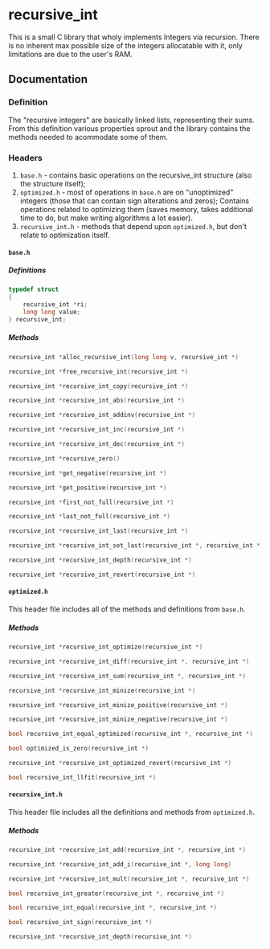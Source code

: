<!-- TODO: write documentation for methods! [and test them based on it...] -->
<!-- TODO: create a file for testing of each one separate method - DO IT FROM GROUNDS UP, draw a dependency graph and test from top-to-bottom...; -->

# recursive_int

This is a small C library that wholy implements Integers via recursion.
There is no inherent max possible size of the integers allocatable with it,
only limitations are due to the user's RAM.

## Documentation

### Definition

The "recursive integers" are basically linked lists, representing their sums.
From this definition various properties sprout and the library contains the methods
needed to acommodate some of them.

### Headers

1. `base.h` - contains basic operations on the recursive_int structure (also the structure itself);
2. `optimized.h` - most of operations in `base.h` are on "unoptimized" integers (those that can contain sign alterations and zeros); Contains operations related to optimizing them (saves memory, takes additional time to do, but make writing algorithms a lot easier).
3. `recursive_int.h` - methods that depend upon `optimized.h`, but don't relate to optimization itself.

#### `base.h`

##### Definitions

```c
typedef struct
{
	recursive_int *ri;
	long long value;
} recursive_int;
```

##### Methods

```c
recursive_int *alloc_recursive_int(long long v, recursive_int *)
```

```c
recursive_int *free_recursive_int(recursive_int *)
```

```c
recursive_int *recursive_int_copy(recursive_int *)
```

```c
recursive_int *recursive_int_abs(recursive_int *)
```

```c
recursive_int *recursive_int_addinv(recursive_int *)
```

```c
recursive_int *recursive_int_inc(recursive_int *)
```

```c
recursive_int *recursive_int_dec(recursive_int *)
```

```c
recursive_int *recursive_zero()
```

```c
recursive_int *get_negative(recursive_int *)
```

```c
recursive_int *get_positive(recursive_int *)
```

```c
recursive_int *first_not_full(recursive_int *)
```

```c
recursive_int *last_not_full(recursive_int *)
```

```c
recursive_int *recursive_int_last(recursive_int *)
```

```c
recursive_int *recursive_int_set_last(recursive_int *, recursive_int *)
```

```c
recursive_int *recursive_int_depth(recursive_int *)
```

```c
recursive_int *recursive_int_revert(recursive_int *)
```

#### `optimized.h`

This header file includes all of the methods and definitions from `base.h`.

##### Methods

```c
recursive_int *recursive_int_optimize(recursive_int *)
```

```c
recursive_int *recursive_int_diff(recursive_int *, recursive_int *)
```

```c
recursive_int *recursive_int_sum(recursive_int *, recursive_int *)
```

```c
recursive_int *recursive_int_minize(recursive_int *)
```

```c
recursive_int *recursive_int_minize_positive(recursive_int *)
```

```c
recursive_int *recursive_int_minize_negative(recursive_int *)
```

```c
bool recursive_int_equal_optimized(recursive_int *, recursive_int *)
```

```c
bool optimized_is_zero(recursive_int *)
```

```c
recursive_int *recursive_int_optimized_revert(recursive_int *)
```

```c
bool recursive_int_llfit(recursive_int *)
```

#### `recursive_int.h`

This header file includes all the definitions and methods from `optimized.h`.

##### Methods

```c
recursive_int *recursive_int_add(recursive_int *, recursive_int *)
```

```c
recursive_int *recursive_int_add_i(recursive_int *, long long)
```

```c
recursive_int *recursive_int_mult(recursive_int *, recursive_int *)
```

```c
bool recursive_int_greater(recursive_int *, recursive_int *)
```

```c
bool recursive_int_equal(recursive_int *, recursive_int *)
```

```c
bool recursive_int_sign(recursive_int *)
```

```c
recursive_int *recursive_int_depth(recursive_int *)
```
